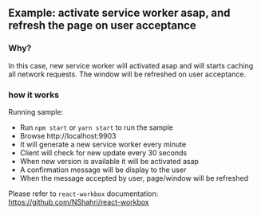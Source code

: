 ## Example: activate service worker asap, and refresh the page on user acceptance

### Why?

In this case, new service worker will activated asap and will starts caching all network requests.
The window will be refreshed on user acceptance.

### how it works

Running sample:
- Run `npm start` or `yarn start` to run the sample
- Browse http://localhost:9903
- It will generate a new service worker every minute
- Client will check for new update every 30 seconds
- When new version is available it will be activated asap
- A confirmation message will be display to the user
- When the message accepted by user, page/window will be refreshed

Please refer to `react-workbox` documentation:
https://github.com/NShahri/react-workbox